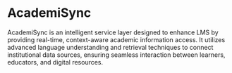 # AcademiSync
AcademiSync is an intelligent service layer designed to enhance LMS by providing real-time, context-aware academic information access. It utilizes advanced language understanding and retrieval techniques to connect institutional data sources, ensuring seamless interaction between learners, educators, and digital resources.

